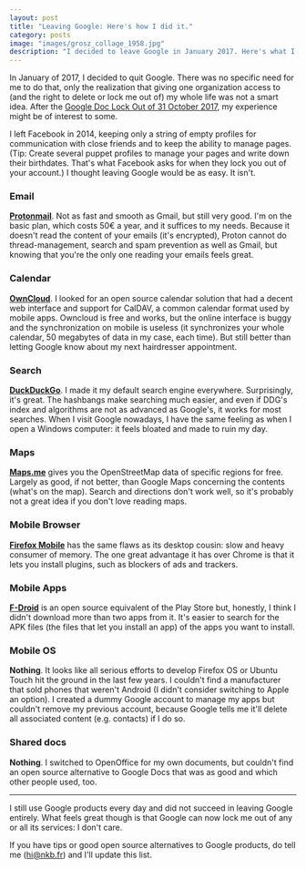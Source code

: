 ```yaml
---
layout: post
title: "Leaving Google: Here's how I did it."
category: posts
image: "images/grosz_collage_1958.jpg"
description: "I decided to leave Google in January 2017. Here's what I did."
---
```


In January of 2017, I decided to quit Google. There was no specific need for me to do that, only the realization that giving one organization access to (and the right to delete or lock me out of) my whole life was not a smart idea. After the [Google Doc Lock Out of 31 October 2017](https://www.washingtonpost.com/news/the-switch/wp/2017/10/31/a-mysterious-message-is-locking-google-docs-users-out-of-their-files/), my experience might be of interest to some.

I left Facebook in 2014, keeping only a string of empty profiles for communication with close friends and to keep the ability to manage pages. (Tip: Create several puppet profiles to manage your pages and write down their birthdates. That's what Facebook asks for when they lock you out of your account.) I thought leaving Google would be as easy. It isn't.

### Email

**[Protonmail](https://protonmail.com/pricing)**. Not as fast and smooth as Gmail, but still very good. I'm on the basic plan, which costs 50€ a year, and it suffices to my needs. Because it doesn't read the content of your emails (it's encrypted), Proton cannot do thread-management, search and spam prevention as well as Gmail, but knowing that you're the only one reading your emails feels great.

### Calendar

**[OwnCloud](https://owncloud.com)**. I looked for an open source calendar solution that had a decent web interface and support for CalDAV, a common calendar format used by mobile apps. Owncloud is free and works, but the online interface is buggy and the synchronization on mobile is useless (it synchronizes your whole calendar, 50 megabytes of data in my case, each time). But still better than letting Google know about my next hairdresser appointment.

### Search

**[DuckDuckGo](https://duckduckgo.com/)**. I made it my default search engine everywhere. Surprisingly, it's great. The hashbangs make searching much easier, and even if DDG's index and algorithms are not as advanced as Google's, it works for most searches. When I visit Google nowadays, I have the same feeling as when I open a Windows computer: it feels bloated and made to ruin my day.

### Maps

**[Maps.me](https://maps.me/download/)** gives you the OpenStreetMap data of specific regions for free. Largely as good, if not better, than Google Maps concerning the contents (what's on the map). Search and directions don't work well, so it's probably not a great idea if you don't love reading maps.

### Mobile Browser

**[Firefox Mobile](https://www.mozilla.org/en-US/firefox/android/)** has the same flaws as its desktop cousin: slow and heavy consumer of memory. The one great advantage it has over Chrome is that it lets you install plugins, such as blockers of ads and trackers.

### Mobile Apps

**[F-Droid](https://f-droid.org/)** is an open source equivalent of the Play Store but, honestly, I think I didn't download more than two apps from it. It's easier to search for the APK files (the files that let you install an app) of the apps you want to install.

### Mobile OS

**Nothing**. It looks like all serious efforts to develop Firefox OS or Ubuntu Touch hit the ground in the last few years. I couldn't find a manufacturer that sold phones that weren't Android (I didn't consider switching to Apple an option). I created a dummy Google account to manage my apps but couldn't remove my previous account, because Google tells me it'll delete all associated content (e.g. contacts) if I do so.

### Shared docs

**Nothing**. I switched to OpenOffice for my own documents, but couldn't find an open source alternative to Google Docs that was as good and which other people used, too.

***

I still use Google products every day and did not succeed in leaving Google entirely. What feels great though is that Google can now lock me out of any or all its services: I don't care.

If you have tips or good open source alternatives to Google products, do tell me (hi@nkb.fr) and I'll update this list.